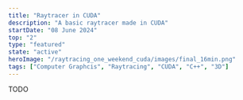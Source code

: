 ```yaml
---
title: "Raytracer in CUDA"
description: "A basic raytracer made in CUDA"
startDate: "08 June 2024"
top: "2"
type: "featured"
state: "active"
heroImage: "/raytracing_one_weekend_cuda/images/final_16min.png"
tags: ["Computer Graphcis", "Raytracing", "CUDA", "C++", "3D"]
---
```


TODO